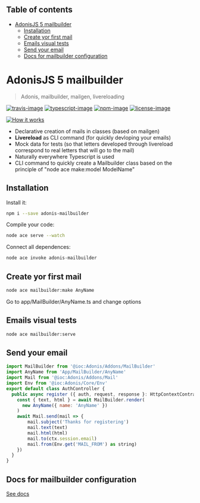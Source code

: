 <!-- START doctoc generated TOC please keep comment here to allow auto update -->
<!-- DON'T EDIT THIS SECTION, INSTEAD RE-RUN doctoc TO UPDATE -->
## Table of contents

- [AdonisJS 5 mailbuilder](#adonisjs-5-mailbuilder)
  - [Installation](#installation)
  - [Create yor first mail](#create-yor-first-mail)
  - [Emails visual tests](#emails-visual-tests)
  - [Send your email](#send-your-email)
  - [Docs for mailbuilder configuration](#docs-for-mailbuilder-configuration)

<!-- END doctoc generated TOC please keep comment here to allow auto update -->

# AdonisJS 5 mailbuilder
> Adonis, mailbuilder, mailgen, livereloading

[![travis-image]][travis-url] [![typescript-image]][typescript-url] [![npm-image]][npm-url] [![license-image]][license-url]

[![How it works](http://img.youtube.com/vi/MMeL8VLLdv0/0.jpg)](http://www.youtube.com/watch?v=MMeL8VLLdv0 "How it works")

- Declarative creation of mails in classes (based on mailgen)
- **Livereload** as CLI command (for quickly devloping your emails)
- Mock data for tests (so that letters developed through livereload correspond to real letters that will go to the mail)
- Naturally everywhere Typescript is used
- CLI command to quickly create a Mailbuilder class based on the principle of "node ace make:model ModelName"

## Installation
Install it:
```bash
npm i --save adonis-mailbuilder
```
Compile your code:
```bash
node ace serve --watch
```
Connect all dependences:
```bash
node ace invoke adonis-mailbuilder
```

## Create yor first mail

```bash
node ace mailbuilder:make AnyName
```

Go to app/MailBuilder/AnyName.ts and change options

## Emails visual tests
```bash
node ace mailbuilder:serve
```

## Send your email
```js
import MailBuilder from '@ioc:Adonis/Addons/MailBuilder'
import AnyName from 'App/MailBuilder/AnyName'
import Mail from '@ioc:Adonis/Addons/Mail'
import Env from '@ioc:Adonis/Core/Env'
export default class AuthController {
  public async register ({ auth, request, response }: HttpContextContract) {
    const { text, html } = await MailBuilder.render(
      new AnyName({ name: 'AnyName' })
    )
    await Mail.send(mail => {
        mail.subject('Thanks for registering')
        mail.text(text)
        mail.html(html)
        mail.to(ctx.session.email)
        mail.from(Env.get('MAIL_FROM') as string)
    })
  }
}
```

## Docs for mailbuilder configuration
[See docs](https://github.com/eladnava/mailgen)

[travis-image]: https://img.shields.io/travis/reg2005/adonis-mailbuilder/master.svg?style=for-the-badge&logo=travis
[travis-url]: https://travis-ci.org/reg2005/adonis-mailbuilder "travis"

[typescript-image]: https://img.shields.io/badge/Typescript-294E80.svg?style=for-the-badge&logo=typescript
[typescript-url]:  "typescript"

[npm-image]: https://img.shields.io/npm/v/adonis-mailbuilder.svg?style=for-the-badge&logo=npm
[npm-url]: https://npmjs.org/package/adonis-mailbuilder "npm"

[license-image]: https://img.shields.io/npm/l/adonis-mailbuilder?color=blueviolet&style=for-the-badge
[license-url]: LICENSE.md "license"
